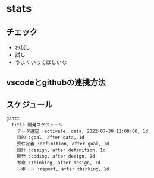 # stats

## チェック
* お試し
* 試し
* うまくいってほしいな


## vscodeとgithubの連携方法


## スケジュール
```mermaid
gantt
  title 開発スケジュール
    データ選定 :activate, data, 2022-07-30 12:00:00, 1d
    目的 :goal, after data, 1d
    要件定義 :definition, after goal, 1d
    設計 :design, after definition, 1d
    開発 :coding, after design, 2d
    考察 :thinking, after design, 1d
    レポート :report, after thinking, 1d
 
```